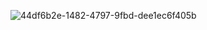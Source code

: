 
![44df6b2e-1482-4797-9fbd-dee1ec6f405b](https://user-images.githubusercontent.com/105231558/197028442-79c5c59d-a201-49e6-8df3-b3b86627f65d.png)
